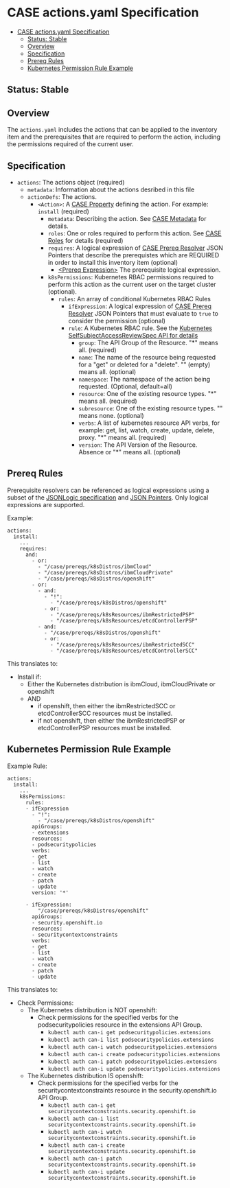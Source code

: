 # CASE actions.yaml Specification
- [CASE actions.yaml Specification](#case-actionsyaml-specification)
  - [Status: Stable](#status-stable)
  - [Overview](#overview)
  - [Specification](#specification)
  - [Prereq Rules](#prereq-rules)
  - [Kubernetes Permission Rule Example](#kubernetes-permission-rule-example)

## Status: Stable


## Overview
The `actions.yaml` includes the actions that can be applied to the inventory item and the prerequisites that are required to perform the action, including the permissions required of the current user.

## Specification
* `actions`: The actions object (required)
  * `metadata`: Information about the actions desribed in this file
  * `actionDefs`: The actions.
    * `<Action>`: A [CASE Property](100-case.md##YAML-File-Format) defining the action.  For example: `install` (required)
      * `metadata`:  Describing the action.  See [CASE Metadata](010-case-structure.md#Specification-metadata-and-versioning) for details. 
      * `roles`: One or roles required to perform this action.  See [CASE Roles](110-roles.md) for details (required)
      * `requires`: A logical expression of [CASE Prereq Resolver](120-prereqs.md) JSON Pointers that describe the prerequistes which are REQUIRED in order to install this inventory item (optional)
        * [&lt;Prereq Expression>](#Prereq-Rules) The prerequisite logical expression.
      * `k8sPermissions`: Kubernetes RBAC permissions required to perform this action as the current user on the target cluster (optional).
        * `rules`: An array of conditional Kubernetes RBAC Rules
          * `ifExpression`:  A logical expression of [CASE Prereq Resolver](120-prereqs.md) JSON Pointers that must evaluate to `true` to consider the permission (optional)
          * `rule`: A  Kubernetes RBAC rule. See the [Kubernetes SelfSubjectAccessReviewSpec API for details](https://kubernetes.io/docs/reference/generated/kubernetes-api/v1.15/#resourceattributes-v1-authorization-k8s-io)
            * `group`: The API Group of the Resource. "*" means all. (required)
            * `name`: The name of the resource being requested for a "get" or deleted for a "delete". "" (empty) means all. (optional)
            * `namespace`: The namespace of the action being requested. (Optional, default=all)
            * `resource`: One of the existing resource types. "*" means all. (required)
            * `subresource`: One of the existing resource types. "" means none. (optional)
            * `verbs`: A list of kubernetes resource API verbs, for example: get, list, watch, create, update, delete, proxy. "*" means all. (required)
            * `version`: The API Version of the Resource. Absence or "*" means all. (optional)

## Prereq Rules
Prerequisite resolvers can be referenced as logical expressions using a subset of the [JSONLogic specification](http://jsonlogic.com/) and [JSON Pointers](https://tools.ietf.org/html/rfc6901).  Only logical expressions are supported.

Example:
```
actions:
  install:
    ...
    requires:
      and: 
        - or:
          - "/case/prereqs/k8sDistros/ibmCloud"
          - "/case/prereqs/k8sDistros/ibmCloudPrivate"
          - "/case/prereqs/k8sDistros/openshift"
        - or:
          - and: 
            - "!":
              - "/case/prereqs/k8sDistros/openshift"
            - or: 
              - "/case/prereqs/k8sResources/ibmRestrictedPSP"
              - "/case/prereqs/k8sResources/etcdControllerPSP"
          - and: 
            - "/case/prereqs/k8sDistros/openshift"
            - or:
              - "/case/prereqs/k8sResources/ibmRestrictedSCC"
              - "/case/prereqs/k8sResources/etcdControllerSCC"
```

This translates to:

* Install if:
  * Either the Kubernetes distribution is ibmCloud, ibmCloudPrivate or openshift
  * AND 
    * if openshift, then either the ibmRestrictedSCC or etcdControllerSCC resources must be installed.
    * if not openshift, then either the ibmRestrictedPSP or etcdControllerPSP resources must be installed. 

## Kubernetes Permission Rule Example

Example Rule:
```
actions:
  install:
    ...
    k8sPermissions:
      rules:
      - ifExpression
        - "!": 
          - "/case/prereqs/k8sDistros/openshift"
        apiGroups:
        - extensions
        resources:
        - podsecuritypolicies
        verbs:
        - get
        - list
        - watch
        - create
        - patch
        - update
        version: '*'

      - ifExpression:
          "/case/prereqs/k8sDistros/openshift"
        apiGroups: 
        - security.openshift.io
        resources:
        - securitycontextconstraints
        verbs:
        - get
        - list
        - watch
        - create
        - patch
        - update
```

This translates to:

* Check Permissions:
  * The Kubernetes distribution is NOT openshift:
    * Check permissions for the specified verbs for the podsecuritypolicies resource in the extensions API Group.
      * `kubectl auth can-i get podsecuritypolicies.extensions` 
      * `kubectl auth can-i list podsecuritypolicies.extensions` 
      * `kubectl auth can-i watch podsecuritypolicies.extensions` 
      * `kubectl auth can-i create podsecuritypolicies.extensions` 
      * `kubectl auth can-i patch podsecuritypolicies.extensions` 
      * `kubectl auth can-i update podsecuritypolicies.extensions` 
  * The Kubernetes distribution IS openshift:
    * Check permissions for the specified verbs for the securitycontextconstraints resource in the security.openshift.io API Group.
      * `kubectl auth can-i get securitycontextconstraints.security.openshift.io` 
      * `kubectl auth can-i list securitycontextconstraints.security.openshift.io` 
      * `kubectl auth can-i watch securitycontextconstraints.security.openshift.io` 
      * `kubectl auth can-i create securitycontextconstraints.security.openshift.io` 
      * `kubectl auth can-i patch securitycontextconstraints.security.openshift.io` 
      * `kubectl auth can-i update securitycontextconstraints.security.openshift.io` 

